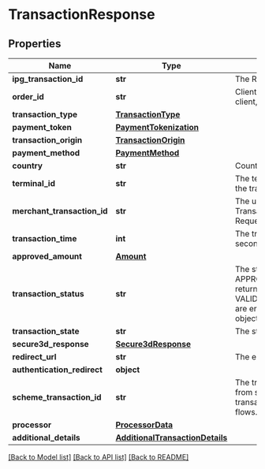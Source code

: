 # TransactionResponse

## Properties
Name | Type | Description | Notes
------------ | ------------- | ------------- | -------------
**ipg_transaction_id** | **str** | The Response Transaction ID | [optional] 
**order_id** | **str** | Client Order ID if supplied by client, otherwise the Order ID | [optional] 
**transaction_type** | [**TransactionType**](TransactionType.md) |  | [optional] 
**payment_token** | [**PaymentTokenization**](PaymentTokenization.md) |  | [optional] 
**transaction_origin** | [**TransactionOrigin**](TransactionOrigin.md) |  | [optional] 
**payment_method** | [**PaymentMethod**](PaymentMethod.md) |  | [optional] 
**country** | **str** | Country of the card issuer | [optional] 
**terminal_id** | **str** | The terminal that is processing the transaction | [optional] 
**merchant_transaction_id** | **str** | The unique merchant Transaction ID from the Request header, if supplied | [optional] 
**transaction_time** | **int** | The transaction time in seconds since Epoch | [optional] 
**approved_amount** | [**Amount**](Amount.md) |  | [optional] 
**transaction_status** | **str** | The status of the transaction. APPROVED/WAITING are returned by the endpoints.  VALIDATION_FAILED/DECLINED are errors. See ErrorResponse object for details. | [optional] 
**transaction_state** | **str** | The state of the transaction. | [optional] 
**secure3d_response** | [**Secure3dResponse**](Secure3dResponse.md) |  | [optional] 
**redirect_url** | **str** | The endpoint redirection URL. | [optional] 
**authentication_redirect** | **object** |  | [optional] 
**scheme_transaction_id** | **str** | The transaction ID received from schemes for the initial transaction of card on file flows. | [optional] 
**processor** | [**ProcessorData**](ProcessorData.md) |  | [optional] 
**additional_details** | [**AdditionalTransactionDetails**](AdditionalTransactionDetails.md) |  | [optional] 

[[Back to Model list]](../README.md#documentation-for-models) [[Back to API list]](../README.md#documentation-for-api-endpoints) [[Back to README]](../README.md)


